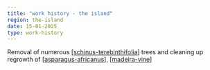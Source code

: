 ```yaml
---
title: "work history - the island"
region: the-island
date: 15-01-2025
type: work-history
---
```


Removal of numerous [[schinus-terebinthifolia]] trees and cleaning up regrowth of [[asparagus-africanus]], [[madeira-vine]]

[//begin]: # "Autogenerated link references for markdown compatibility"
[schinus-terebinthifolia]: ../plants/schinus-terebinthifolia "Schinus Terebinthifolia (Brazilian pepper tree)"
[asparagus-africanus]: ../plants/asparagus-africanus "Asparagus africanus (Climbing asparagus fern)"
[madeira-vine]: ../plants/madeira-vine "Madeira vine (Anredera cordifolia)"
[//end]: # "Autogenerated link references"